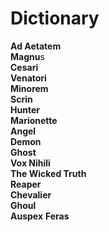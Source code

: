 # Dictionary 

**Ad Aetatem**  
**Magnu**s  
**Cesari**  
**Venatori**  
**Minorem**  
**Scrin**  
**Hunter**  
**Marionette**  
**Angel**  
**Demon**  
**Ghost**  
**Vox Nihili**  
**The Wicked Truth**  
**Reaper**  
**Chevalier**  
**Ghoul**  
**Auspex**
**Feras**  

